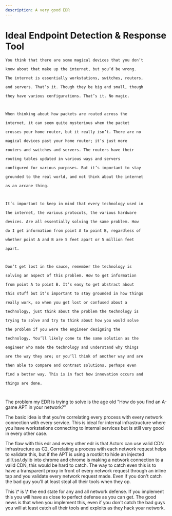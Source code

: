 ```yaml
---
description: A very good EDR
---
```


# Ideal Endpoint Detection & Response Tool

```
You think that there are some magical devices that you don’t

know about that make up the internet, but you’d be wrong.

The internet is essentially workstations, switches, routers,

and servers. That’s it. Though they be big and small, though

they have various configurations. That’s it. No magic.



When thinking about how packets are routed across the

internet, it can seem quite mysterious when the packet

crosses your home router, but it really isn’t. There are no

magical devices past your home router; it’s just more

routers and switches and servers. The routers have their

routing tables updated in various ways and servers

configured for various purposes. But it’s important to stay

grounded to the real world, and not think about the internet

as an arcane thing.



It’s important to keep in mind that every technology used in

the internet, the various protocols, the various hardware

devices. Are all essentially solving the same problem. How

do I get information from point A to point B, regardless of

whether point A and B are 5 feet apart or 5 million feet

apart.



Don’t get lost in the sauce, remember the technology is

solving an aspect of this problem. How to get information

from point A to point B. It’s easy to get abstract about

this stuff but it’s important to stay grounded in how things

really work, so when you get lost or confused about a

technology, just think about the problem the technology is

trying to solve and try to think about how you would solve

the problem if you were the engineer designing the

technology. You’ll likely come to the same solution as the

engineer who made the technology and understand why things

are the way they are; or you’ll think of another way and are

then able to compare and contrast solutions, perhaps even

find a better way. This is in fact how innovation occurs and

things are done.



```

The problem my EDR is trying to solve is the age old "How do you find an A-game APT in your network?"



&#x20;The basic idea is that you're correlating every process with every network connection with every service. This is ideal for internal infrastructure where you have workstations connecting to internal services but is still very good in every other case.

The flaw with this edr and every other edr is that Actors can use valid CDN infrastructure as C2. Correlating a process with each network request helps to validate this, but if the APT is using a rootkit to hide an injected .dll/.so/.dylib into chrome and chrome is making a network connection to a valid CDN, this would be hard to catch. The way to catch even this is to have a transparent proxy in front of every network request through an inline tap and you validate every network request made. Even if you don't catch the bad guy you'll at least steal all their tools when they op.



This \\\* is \\\*  the end state for any and all network defense. If you implement this you will have as close to perfect defense as you can get. The good news is that when you implement this, even if you don't catch the bad guys you will at least catch all their tools and exploits as they hack your network.









